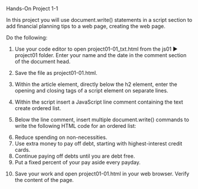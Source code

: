 Hands-On Project 1-1

In this project you will use document.write() statements in a script section to add financial planning tips to a web page, creating the web page.

Do the following:

1. Use your code editor to open project01-01_txt.html from the js01 ► project01 folder. Enter your name and the date in the comment section of the document head.

2. Save the file as project01-01.html.

3. Within the article element, directly below the h2 element, enter the opening and closing tags of a script element on separate lines.

4. Within the script insert a JavaScript line comment containing the text create ordered list.

5. Below the line comment, insert multiple document.write() commands to write the following HTML code for an ordered list:
    <o1>
        <li>Reduce spending on non-necessities.</li>
        <li>Use extra money to pay off debt,
            starting with highest-interest credit cards.</li>
        <li>Continue paying off debts until you are debt free.</li>
        <li>Put a fixed percent of your pay aside every payday.</li>
    </o1>

6. Save your work and open project01-01.html in your web browser. Verify the content of the page.